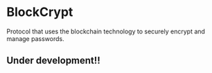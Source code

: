 # BlockCrypt
Protocol that uses the blockchain technology to securely encrypt and manage passwords.

## Under development!!

